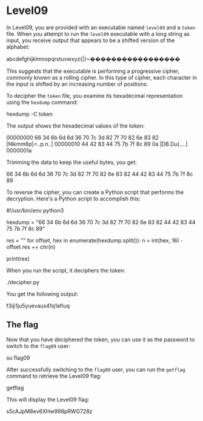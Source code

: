 # Level09

In Level09, you are provided with an executable named `level09` and a `token` file. When you attempt to run the `level09` executable with a long string as input, you receive output that appears to be a shifted version of the alphabet:


abcdefghijklmnopqrstuvwxyz{|}~�����������������


This suggests that the executable is performing a progressive cipher, commonly known as a rolling cipher. In this type of cipher, each character in the input is shifted by an increasing number of positions.

To decipher the `token` file, you examine its hexadecimal representation using the `hexdump` command:


hexdump -C token


The output shows the hexadecimal values of the token:


00000000  66 34 6b 6d 6d 36 70 7c  3d 82 7f 70 82 6e 83 82  |f4kmm6p|=..p.n..|
00000010  44 42 83 44 75 7b 7f 8c  89 0a                    |DB.Du{....|
0000001a


Trimming the data to keep the useful bytes, you get:


66 34 6b 6d 6d 36 70 7c 3d 82 7f 70 82 6e 83 82 44 42 83 44 75 7b 7f 8c 89


To reverse the cipher, you can create a Python script that performs the decryption. Here's a Python script to accomplish this:


#!/usr/bin/env python3

hexdump = "66 34 6b 6d 6d 36 70 7c 3d 82 7f 70 82 6e 83 82 44 42 83 44 75 7b 7f 8c 89"

res = ""
for offset, hex in enumerate(hexdump.split()):
    n = int(hex, 16) - offset
    res += chr(n)

print(res)


When you run the script, it deciphers the token:


./decipher.py


You get the following output:


f3iji1ju5yuevaus41q1afiuq


## The flag

Now that you have deciphered the token, you can use it as the password to switch to the `flag09` user:


su flag09


After successfully switching to the `flag09` user, you can run the `getflag` command to retrieve the Level09 flag:


getflag


This will display the Level09 flag:


s5cAJpM8ev6XHw998pRWG728z
